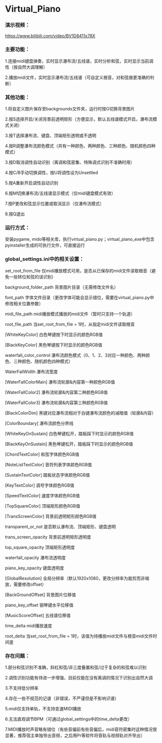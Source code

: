 # Virtual_Piano

### 演示视频：

https://www.bilibili.com/video/BV1D8411x78X

### 主要功能：

1.连接midi键盘弹奏，实时显示瀑布流/五线谱，实时分析和弦，实时显示当前调性（按自然大调理解）

2.播放midi文件，实时显示瀑布流/五线谱（可自定义根音，对和弦做更准确的判断）

### 其他功能：

1.将自定义图片保存至backgrounds文件夹，运行时按G切换背景图片

2.按S选择开启/关闭背景前透明矩形（方便显示，默认五线谱模式开启，瀑布流模式关闭）

3.按T选择瀑布流、键盘、顶端矩形透明或不透明

4.按R调整瀑布流颜色模式（共有一种颜色、两种颜色、三种颜色、随机颜色四种模式）

3.按D取消调性自动识别（离调和弦密集、特殊调式识别不准确时用）

4.按C/B手动切换调性，按U将调性设为Unsettled

5.按A重新开启调性自动识别

6.按M切换瀑布流/五线谱显示模式（仅midi键盘模式有效）

7.按P更改和弦显示位置或取消显示（仅瀑布流模式）

8.按Q退出

### 运行方式：

安装pygame, mido等相关库，执行virtual_piano.py；virtual_piano_exe中包含pyinstaller生成的可执行文件，可直接运行

### global_settings.ini中的相关设置：

set_root_from_file      仅midi播放模式可用，是否从已保存的midi文件读取根音（避免一些转位和弦的误识别）

background_folder_path  背景图片目录（无需修改文件名）

font_path               字体文件目录（更改字体可能会显示错位，需要在virtual_piano.py中修改相关位置参数）

midi_file_path          midi播放模式播放的midi文件（暂时只支持一个轨道）

root_file_path          当set_root_from_file = 1时，从指定midi文件读取根音

[WhiteKeyColor]         白色琴键按下时显示的颜色RGB值

[BlackKeyColor]         黑色琴键按下时显示的颜色RGB值

waterfall_color_control          瀑布流颜色模式（0、1、2、3对应一种颜色、两种颜色、三种颜色、随机颜色四种模式）

WaterFallWidth        瀑布流宽度

[WaterFallColorMain]        瀑布流轮廓&内容第一种颜色RGB值

[WaterFallColor2]       瀑布流轮廓&内容第二种颜色RGB值

[WaterFallColor3]       瀑布流轮廓&内容第三种颜色RGB值

[BlackColorDim]         黑键对应瀑布流相对于白键瀑布流颜色的减暗值（轮廓&内容）

[ColorBoundary]         瀑布流颜色分界线

[WhiteKeyOnSustain]     白色琴键松开，踏板踩下时显示的颜色RGB值

[BlackKeyOnSustain]     黑色琴键松开，踏板踩下时显示的颜色RGB值

[ChordTextColor]        和弦字体颜色RGB值

[NoteListTextColor]     音符列表字体颜色RGB值

[SustainTextColor]      踏板状态字体颜色RGB值

[KeyTextColor]          调号字体颜色RGB值

[SpeedTextColor]        速度字体颜色RGB值

[TopSquareColor]        顶端矩形颜色RGB值

[TransScreenColor]      背景前透明矩形颜色RGB值

transparent_or_not       是否默认瀑布流、顶端矩形、键盘透明

trans_screen_opacity    背景前透明矩形透明度

top_square_opacity      顶端矩形透明度

waterfall_opacity      瀑布流透明度

piano_key_opacity      键盘透明度

[GlobalResolution]      全局分辨率（默认1920x1080，更改分辨率为裁剪而非缩放，需要修改offset）

[BackGroundOffset]      背景图片位移值

piano_key_offset        钢琴键水平位移值

[MusicScoreOffset]      五线谱位移值

time_delta              midi播放速度

root_delta              当set_root_from_file = 1时，该值为待播放midi文件与根音midi文件时间差

### 存在问题：

1.部分和弦识别不准确，斜杠和弦/非三度叠置和弦/过于复杂的和弦难以识别

2.调性识别功能有待进一步增强，目前仅能在没有离调的情况下识别出自然大调

3.不支持低分辨率

4.存在一些不规范的记谱（非错误，不严谨但是不影响识谱）

5.midi仅支持单轨，不支持变速MIDI播放

6.无法直观调节BPM（可通过global_settings中的time_delta更改）

7.MIDI播放时声音略有错位（有些音偏前有些音偏后，midi音符密集时这种情况很显著，推荐宿主单独导出音频，之后用Pr等软件将音轨与视频轨对齐导出）
